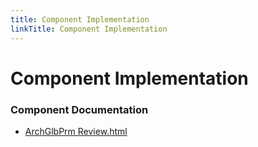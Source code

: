```yaml
---
title: Component Implementation
linkTitle: Component Implementation
---
```


# Component Implementation
### Component Documentation

- [ArchGlbPrm Review.html](doc/ArchGlbPrm%20Review.html)

